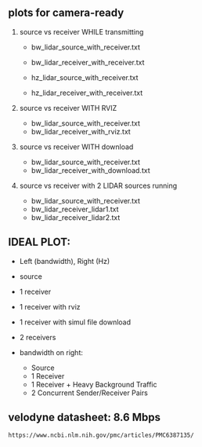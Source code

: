 <!--
 * @Author: Ken Kaneki
 * @Date: 2021-07-05 13:10:57
 * @LastEditTime: 2021-07-21 18:33:09
 * @Description: README
-->
## plots for camera-ready

1. source vs receiver WHILE transmitting

    - bw_lidar_source_with_receiver.txt
    - bw_lidar_receiver_with_receiver.txt

    - hz_lidar_source_with_receiver.txt
    - hz_lidar_receiver_with_receiver.txt

2. source vs receiver WITH RVIZ
    - bw_lidar_source_with_receiver.txt
    - bw_lidar_receiver_with_rviz.txt

3. source vs receiver WITH download
    - bw_lidar_source_with_receiver.txt
    - bw_lidar_receiver_with_download.txt

4. source vs receiver with 2 LIDAR sources running
    - bw_lidar_source_with_receiver.txt
    - bw_lidar_receiver_lidar1.txt
    - bw_lidar_receiver_lidar2.txt

## IDEAL PLOT:

- Left (bandwidth), Right (Hz)
- source
- 1 receiver
- 1 receiver with rviz
- 1 receiver with simul file download
- 2 receivers

- bandwidth on right:
    - Source
    - 1 Receiver
    - 1 Receiver + Heavy Background Traffic
    - 2 Concurrent Sender/Receiver Pairs

## velodyne datasheet: 8.6 Mbps

    https://www.ncbi.nlm.nih.gov/pmc/articles/PMC6387135/

